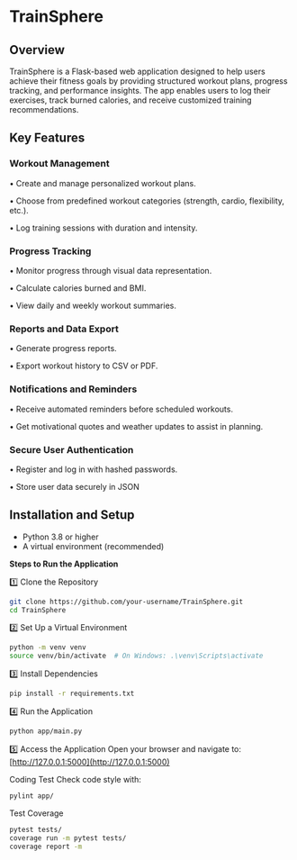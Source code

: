 # TrainSphere


## Overview
TrainSphere is a Flask-based web application designed to help users achieve their fitness goals by providing structured workout plans, progress tracking, and performance insights. The app enables users to log their exercises, track burned calories, and receive customized training recommendations.

## Key Features


### Workout Management
 
 •	Create and manage personalized workout plans.
 
 •	Choose from predefined workout categories (strength, cardio, flexibility, etc.).
 
 •	Log training sessions with duration and intensity.

### Progress Tracking

•	Monitor progress through visual data representation.

•	Calculate calories burned and BMI.

•	View daily and weekly workout summaries.


### Reports and Data Export

•	Generate progress reports.

•	Export workout history to CSV or PDF.

### Notifications and Reminders

•	Receive automated reminders before scheduled workouts.

•	Get motivational quotes and weather updates to assist in planning.

### Secure User Authentication

•	Register and log in with hashed passwords.

•	Store user data securely in JSON

 
## Installation and Setup

- Python 3.8 or higher
- A virtual environment (recommended)

 **Steps to Run the Application**
 
 1️⃣ Clone the Repository
```bash
git clone https://github.com/your-username/TrainSphere.git
cd TrainSphere
```
 2️⃣ Set Up a Virtual Environment
```bash
python -m venv venv
source venv/bin/activate  # On Windows: .\venv\Scripts\activate
```
 3️⃣ Install Dependencies
```bash
pip install -r requirements.txt
```
 4️⃣ Run the Application
```bash
python app/main.py
```
 5️⃣ Access the Application
Open your browser and navigate to:  
[http://127.0.0.1:5000](http://127.0.0.1:5000)


 Coding Test
Check code style with:
```bash
pylint app/
```
Test Coverage
```bash
pytest tests/
coverage run -m pytest tests/
coverage report -m
```


